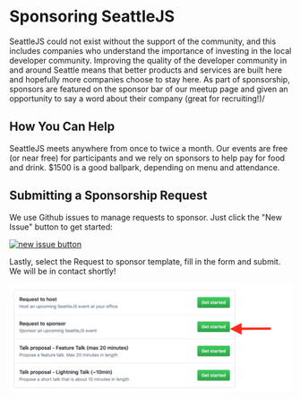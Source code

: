 # Sponsoring SeattleJS

SeattleJS could not exist without the support of the community, and this includes companies who understand the importance of investing in the local developer community. Improving the quality of the developer community in and around Seattle means that better products and services are built here and hopefully more companies choose to stay here. As part of sponsorship, sponsors are featured on the sponsor bar of our meetup page and given an opportunity to say a word about their company (great for recruiting!)/

## How You Can Help

SeattleJS meets anywhere from once to twice a month. Our events are free (or near free) for participants and we rely on sponsors to help pay for food and drink. $1500 is a good ballpark, depending on menu and attendance.

## Submitting a Sponsorship Request

We use Github issues to manage requests to sponsor. Just click the "New Issue" button to get started:

[![new issue button](https://raw.github.com/seattlejs/seattlejs/master/images/new_issue.png)](https://github.com/seattlejs/seattlejs/issues/new/choose)

Lastly, select the Request to sponsor template, fill in the form and submit. We will be in contact shortly!

![template select](images/sponsor-template.png)

